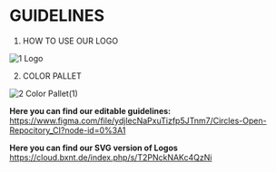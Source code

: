 # GUIDELINES

1. HOW TO USE OUR LOGO
 
![1  Logo](https://user-images.githubusercontent.com/38475134/144506964-660d0f86-0114-4de0-ae43-e34ddaae0dec.png)

2. COLOR PALLET 

![2 Color Pallet(1)](https://user-images.githubusercontent.com/38475134/144513380-2505115a-b0ba-4447-92ff-eff49825c5bb.png)

**Here you can find our editable guidelines:**
https://www.figma.com/file/ydjlecNaPxuTizfp5JTnm7/Circles-Open-Repocitory_CI?node-id=0%3A1

**Here you can find our SVG version of Logos** 
https://cloud.bxnt.de/index.php/s/T2PNckNAKc4QzNi
